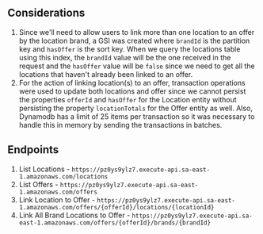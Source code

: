 ## Considerations

1. Since we'll need to allow users to link more than one location to an offer by the location brand, a GSI was created where `brandId` is the partition key and `hasOffer` is the sort key. When we query the locations table using this index, the `brandId` value will be the one received in the request and the `hasOffer` value will be `false` since we need to get all the locations that haven't already been linked to an offer.
2. For the action of linking location(s) to an offer, transaction operations were used to update both locations and offer since we cannot persist the properties `offerId` and `hasOffer` for the Location entity without persisting the property `locationTotals` for the Offer entity as well. Also, Dynamodb has a limit of 25 items per transaction so it was necessary to handle this in memory by sending the transactions in batches.

## Endpoints

1. List Locations - `https://pz0ys9ylz7.execute-api.sa-east-1.amazonaws.com/locations`
2. List Offers - `https://pz0ys9ylz7.execute-api.sa-east-1.amazonaws.com/offers`
3. Link Location to Offer - `https://pz0ys9ylz7.execute-api.sa-east-1.amazonaws.com/offers/{offerId}/locations/{locationId}`
4. Link All Brand Locations to Offer - `https://pz0ys9ylz7.execute-api.sa-east-1.amazonaws.com/offers/{offerId}/brands/{brandId}`